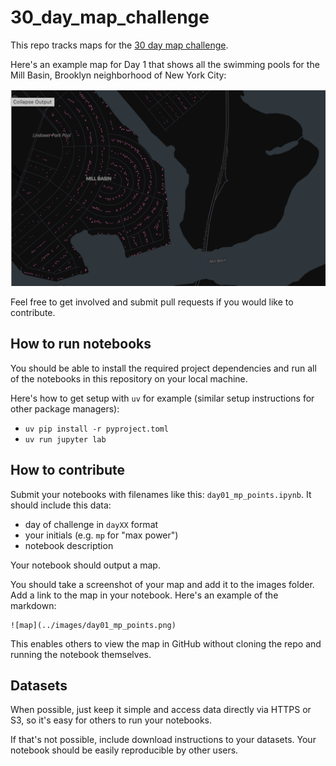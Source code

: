 # 30_day_map_challenge

This repo tracks maps for the [30 day map challenge](https://30daymapchallenge.com/).

Here's an example map for Day 1 that shows all the swimming pools for the Mill Basin, Brooklyn neighborhood of New York City:

![NYC Swimming Pools](images/day01_mp_points.png)

Feel free to get involved and submit pull requests if you would like to contribute.

## How to run notebooks

You should be able to install the required project dependencies and run all of the notebooks in this repository on your local machine.

Here's how to get setup with `uv` for example (similar setup instructions for other package managers):

* `uv pip install -r pyproject.toml`
* `uv run jupyter lab`

## How to contribute

Submit your notebooks with filenames like this: `day01_mp_points.ipynb`.  It should include this data:

* day of challenge in `dayXX` format
* your initials (e.g. `mp` for "max power")
* notebook description

Your notebook should output a map.

You should take a screenshot of your map and add it to the images folder.  Add a link to the map in your notebook.  Here's an example of the markdown:

```
![map](../images/day01_mp_points.png)
```

This enables others to view the map in GitHub without cloning the repo and running the notebook themselves.

## Datasets

When possible, just keep it simple and access data directly via HTTPS or S3, so it's easy for others to run your notebooks.

If that's not possible, include download instructions to your datasets.  Your notebook should be easily reproducible by other users.
